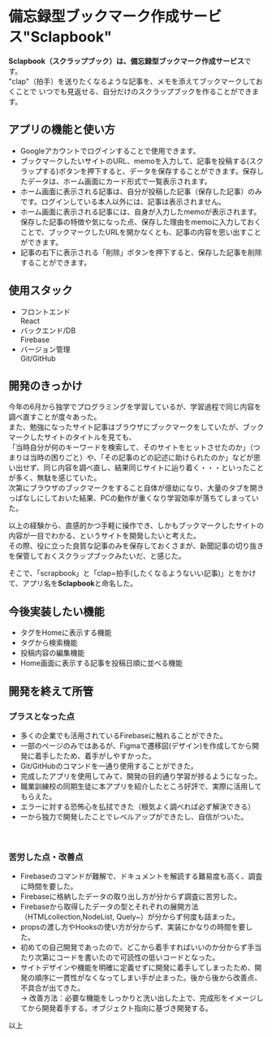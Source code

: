 # 備忘録型ブックマーク作成サービス"Sclapbook"  
**Sclapbook（スクラップブック）は、備忘録型ブックマーク作成サービス**です。  
"clap"（拍手）を送りたくなるような記事を、メモを添えてブックマークしておくことで
いつでも見返せる、自分だけのスクラップブックを作ることができます。

## アプリの機能と使い方  
* Googleアカウントでログインすることで使用できます。  
* ブックマークしたいサイトのURL、memoを入力して、記事を投稿する(スクラップする)ボタンを押下すると、データを保存することができます。保存したデータは、ホーム画面にカード形式で一覧表示されます。  
* ホーム画面に表示される記事は、自分が投稿した記事（保存した記事）のみです。ログインしている本人以外には、記事は表示されません。  
* ホーム画面に表示される記事には、自身が入力したmemoが表示されます。  
保存した記事の特徴や気になった点、保存した理由をmemoに入力しておくことで、ブックマークしたURLを開かなくとも、記事の内容を思い出すことができます。
* 記事の右下に表示される「削除」ボタンを押下すると、保存した記事を削除することができます。  


## 使用スタック  
* フロントエンド  
React
* バックエンド/DB  
Firebase  
* バージョン管理  
Git/GitHub

## 開発のきっかけ  
今年の6月から独学でプログラミングを学習しているが、学習過程で同じ内容を調べ直すことが度々あった。  
また、勉強になったサイト記事はブラウザにブックマークをしていたが、ブックマークしたサイトのタイトルを見ても、  
「当時自分が何のキーワードを検索して、そのサイトをヒットさせたのか」（つまりは当時の困りごと）や、「その記事のどの記述に助けられたのか」などが思い出せず、同じ内容を調べ直し、結果同じサイトに辿り着く・・・といったことが多く、無駄を感じていた。  
次第にブラウザのブックマークをすること自体が億劫になり、大量のタブを開きっぱなしにしておいた結果、PCの動作が重くなり学習効率が落ちてしまっていた。  
  
以上の経験から、直感的かつ手軽に操作でき、しかもブックマークしたサイトの内容が一目でわかる、というサイトを開発したいと考えた。  
その際、役に立った良質な記事のみを保存しておくさまが、新聞記事の切り抜きを保管しておくスクラップブックみたいだ、と感じた。  

そこで、「scrapbook」と「clap=拍手(したくなるようないい記事)」とをかけて、アプリ名を**Sclapbook**と命名した。  


## 今後実装したい機能  
* タグをHomeに表示する機能  
* タグから検索機能
* 投稿内容の編集機能  
* Home画面に表示する記事を投稿日順に並べる機能 

## 開発を終えて所管
### プラスとなった点  
* 多くの企業でも活用されているFirebaseに触れることができた。
* 一部のページのみではあるが、Figmaで遷移図(デザイン)を作成してから開発に着手したため、着手がしやすかった。  
* Git/GitHubのコマンドを一通り使用することができた。
* 完成したアプリを使用してみて、開発の目的通り学習が捗るようになった。  
* 職業訓練校の同期生徒に本アプリを紹介したところ好評で、実際に活用してもらえた。
* エラーに対する恐怖心を払拭できた（根気よく調べれば必ず解決できる）  
* 一から独力で開発したことでレベルアップができたし、自信がついた。

　　
### 苦労した点・改善点  
* Firebaseのコマンドが難解で、ドキュメントを解読する難易度も高く、調査に時間を要した。
* Firebaseに格納したデータの取り出し方が分からず調査に苦労した。  
* Firebaseから取得したデータの型とそれぞれの展開方法（HTMLcollection,NodeList, Quely~）が分からず何度も詰まった。
* propsの渡し方やHooksの使い方が分からず、実装にかなりの時間を要した。  
* 初めての自己開発であったので、どこから着手すればいいのか分からず手当たり次第にコードを書いたので可読性の低いコードとなった。
* サイトデザインや機能を明確に定義せずに開発に着手してしまったため、開発の順序に一貫性がなくなってしまい手が止まった。後から後から改善点、不具合が出てきた。     
→ 改善方法：必要な機能をしっかりと洗い出した上で、完成形をイメージしてから開発着手する。オブジェクト指向に基づき開発する。   

以上
